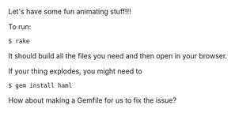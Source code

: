 Let's have some fun animating stuff!!!

To run:

```
$ rake
```

It should build all the files you need and then open in your browser.

If your thing explodes, you might need to

```
$ gem install haml
```

How about making a Gemfile for us to fix the issue?
